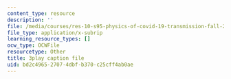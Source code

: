 ```yaml
---
content_type: resource
description: ''
file: /media/courses/res-10-s95-physics-of-covid-19-transmission-fall-2020/bd2c496527074dbfb370c25cff4ab0ae_ePKxMVfPmws.srt
file_type: application/x-subrip
learning_resource_types: []
ocw_type: OCWFile
resourcetype: Other
title: 3play caption file
uid: bd2c4965-2707-4dbf-b370-c25cff4ab0ae
---
```

